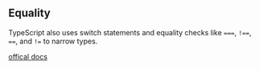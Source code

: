 ## Equality

TypeScript also uses switch statements and equality checks like `===`, `!==`, `==`, and `!=` to narrow types. 


[offical docs](https://www.typescriptlang.org/docs/handbook/2/narrowing.html#equality-narrowing)